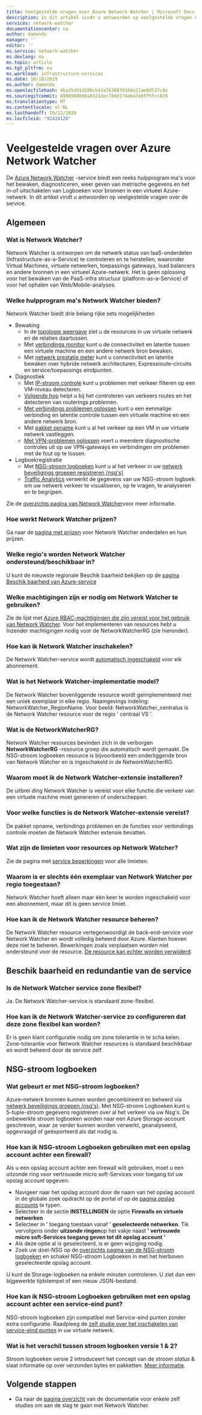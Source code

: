 ```yaml
---
title: Veelgestelde vragen over Azure Network Watcher | Microsoft Docs
description: In dit artikel vindt u antwoorden op veelgestelde vragen over de Azure Network Watcher-service.
services: network-watcher
documentationcenter: na
author: damendo
manager: ''
editor: ''
ms.service: network-watcher
ms.devlang: na
ms.topic: article
ms.tgt_pltfrm: na
ms.workload: infrastructure-services
ms.date: 10/10/2019
ms.author: damendo
ms.openlocfilehash: 4ba35d91d286cb43a763887d104e21ae0d537c8e
ms.sourcegitcommit: 6906980890a8321dec78dd174e6a7eb5f5fcc029
ms.translationtype: MT
ms.contentlocale: nl-NL
ms.lasthandoff: 10/22/2020
ms.locfileid: "92424126"
---
```

# <a name="frequently-asked-questions-faq-about-azure-network-watcher"></a>Veelgestelde vragen over Azure Network Watcher
De [Azure Network Watcher](https://docs.microsoft.com/azure/network-watcher/network-watcher-monitoring-overview) -service biedt een reeks hulpprogram ma's voor het bewaken, diagnosticeren, weer geven van metrische gegevens en het in-of uitschakelen van Logboeken voor bronnen in een virtueel Azure-netwerk. In dit artikel vindt u antwoorden op veelgestelde vragen over de service.

## <a name="general"></a>Algemeen

### <a name="what-is-network-watcher"></a>Wat is Network Watcher?
Network Watcher is ontworpen om de netwerk status van IaaS-onderdelen (Infrastructure-as-a-Service) te controleren en te herstellen, waaronder Virtual Machines, virtuele netwerken, toepassings gateways, load balancers en andere bronnen in een virtueel Azure-netwerk. Het is geen oplossing voor het bewaken van de PaaS-infra structuur (platform-as-a-Service) of voor het ophalen van Web/Mobile-analyses.

### <a name="what-tools-does-network-watcher-provide"></a>Welke hulpprogram ma's Network Watcher bieden?
Network Watcher biedt drie belang rijke sets mogelijkheden
* Bewaking
  * In de [topologie weergave](https://docs.microsoft.com/azure/network-watcher/view-network-topology) ziet u de resources in uw virtuele netwerk en de relaties daartussen.
  * Met [verbindings monitor](https://docs.microsoft.com/azure/network-watcher/connection-monitor) kunt u de connectiviteit en latentie tussen een virtuele machine en een andere netwerk bron bewaken.
  * Met [netwerk prestatie meter](https://docs.microsoft.com/azure/azure-monitor/insights/network-performance-monitor) kunt u connectiviteit en latentie bewaken over hybride netwerk architecturen, Expressroute-circuits en service/toepassings eindpunten.  
* Diagnostiek
  * Met [IP-stroom controle](https://docs.microsoft.com/azure/network-watcher/network-watcher-ip-flow-verify-overview) kunt u problemen met verkeer filteren op een VM-niveau detecteren.
  * [Volgende hop](https://docs.microsoft.com/azure/network-watcher/network-watcher-next-hop-overview) helpt u bij het controleren van verkeers routes en het detecteren van routerings problemen.
  * [Met verbindings problemen oplossen](https://docs.microsoft.com/azure/network-watcher/network-watcher-connectivity-portal) kunt u een eenmalige verbinding en latentie controle tussen een virtuele machine en een andere netwerk bron.
  * Met [pakket opname](https://docs.microsoft.com/azure/network-watcher/network-watcher-packet-capture-overview) kunt u al het verkeer op een VM in uw virtuele netwerk vastleggen.
  * [Met VPN-problemen oplossen](https://docs.microsoft.com/azure/network-watcher/network-watcher-troubleshoot-overview) voert u meerdere diagnostische controles uit op uw VPN-gateways en verbindingen om problemen met de fout op te lossen.
* Logboekregistratie
  * Met [NSG-stroom logboeken](https://docs.microsoft.com/azure/network-watcher/network-watcher-nsg-flow-logging-overview) kunt u al het verkeer in uw [netwerk beveiligings groepen registreren (nsg's)](https://docs.microsoft.com/azure/virtual-network/security-overview)
  * [Traffic Analytics](https://docs.microsoft.com/azure/network-watcher/traffic-analytics) verwerkt de gegevens van uw NSG-stroom logboek om uw netwerk verkeer te visualiseren, op te vragen, te analyseren en te begrijpen.


Zie de [overzichts pagina van Network Watcher](https://docs.microsoft.com/azure/network-watcher/network-watcher-monitoring-overview)voor meer informatie.


### <a name="how-does-network-watcher-pricing-work"></a>Hoe werkt Network Watcher prijzen?
Ga naar de [pagina met prijzen](https://azure.microsoft.com/pricing/details/network-watcher/) voor Network Watcher onderdelen en hun prijzen.

### <a name="which-regions-is-network-watcher-supportedavailable-in"></a>Welke regio's worden Network Watcher ondersteund/beschikbaar in?
U kunt de nieuwste regionale Beschik baarheid bekijken op de [pagina Beschik baarheid van Azure-service](https://azure.microsoft.com/global-infrastructure/services/?products=network-watcher)

### <a name="which-permissions-are-needed-to-use-network-watcher"></a>Welke machtigingen zijn er nodig om Network Watcher te gebruiken?
Zie de lijst met [Azure RBAC-machtigingen die zijn vereist voor het gebruik van Network Watcher](https://docs.microsoft.com/azure/network-watcher/required-rbac-permissions). Voor het implementeren van resources hebt u Inzender machtigingen nodig voor de NetworkWatcherRG (zie hieronder).

### <a name="how-do-i-enable-network-watcher"></a>Hoe kan ik Network Watcher inschakelen?
De Network Watcher-service wordt [automatisch ingeschakeld](https://azure.microsoft.com/updates/azure-network-watcher-will-be-enabled-by-default-for-subscriptions-containing-virtual-networks/) voor elk abonnement.

### <a name="what-is-the-network-watcher-deployment-model"></a>Wat is het Network Watcher-implementatie model?
De Network Watcher bovenliggende resource wordt geïmplementeerd met een uniek exemplaar in elke regio. Naamgevings indeling: NetworkWatcher_RegionName. Voor beeld: NetworkWatcher_centralus is de Network Watcher resource voor de regio ' centraal VS '.

### <a name="what-is-the-networkwatcherrg"></a>Wat is de NetworkWatcherRG?
Network Watcher resources bevinden zich in de verborgen **NetworkWatcherRG** -resource groep die automatisch wordt gemaakt. De NSG-stroom logboeken resource is bijvoorbeeld een onderliggende bron van Network Watcher en is ingeschakeld in de NetworkWatcherRG.

### <a name="why-do-i-need-to-install-the-network-watcher-extension"></a>Waarom moet ik de Network Watcher-extensie installeren? 
De uitbrei ding Network Watcher is vereist voor elke functie die verkeer van een virtuele machine moet genereren of onderscheppen. 

### <a name="which-features-require-the-network-watcher-extension"></a>Voor welke functies is de Network Watcher-extensie vereist?
De pakket opname, verbindings problemen en de functies voor verbindings controle moeten de Network Watcher extensie bevatten.

### <a name="what-are-resource-limits-on-network-watcher"></a>Wat zijn de limieten voor resources op Network Watcher?
Zie de pagina met [service beperkingen](https://docs.microsoft.com/azure/azure-resource-manager/management/azure-subscription-service-limits#network-watcher-limits) voor alle limieten.  

### <a name="why-is-only-one-instance-of-network-watcher-allowed-per-region"></a>Waarom is er slechts één exemplaar van Network Watcher per regio toegestaan? 
Network Watcher hoeft alleen maar één keer te worden ingeschakeld voor een abonnement, maar dit is geen service limiet.

### <a name="how-can-i-manage-the-network-watcher-resource"></a>Hoe kan ik de Network Watcher resource beheren? 
De Network Watcher resource vertegenwoordigt de back-end-service voor Network Watcher en wordt volledig beheerd door Azure. Klanten hoeven deze niet te beheren. Bewerkingen zoals verplaatsen worden niet ondersteund voor de resource. [De resource kan echter worden verwijderd](https://docs.microsoft.com/azure/network-watcher/network-watcher-create#delete-a-network-watcher-in-the-portal). 

## <a name="service-availability-and-redundancy"></a>Beschik baarheid en redundantie van de service 

### <a name="is-the-network-watcher-service-zone-resilient"></a>Is de Network Watcher service zone flexibel? 
Ja. De Network Watcher-service is standaard zone-flexibel. 

### <a name="how-do-i-configure-the-network-watcher-service-to-be-zone-resilient"></a>Hoe kan ik de Network Watcher-service zo configureren dat deze zone flexibel kan worden? 
Er is geen klant configuratie nodig om zone tolerantie in te scha kelen. Zone-tolerantie voor Network Watcher resources is standaard beschikbaar en wordt beheerd door de service zelf. 

## <a name="nsg-flow-logs"></a>NSG-stroom logboeken

### <a name="what-does-nsg-flow-logs-do"></a>Wat gebeurt er met NSG-stroom logboeken?
Azure-netwerk bronnen kunnen worden gecombineerd en beheerd via [netwerk beveiligings groepen (nsg's)](https://docs.microsoft.com/azure/virtual-network/security-overview). Met NSG-stroom Logboeken kunt u 5-tuple-stroom gegevens registreren over al het verkeer via uw Nsg's. De onbewerkte stroom logboeken worden naar een Azure Storage-account geschreven, waar ze verder kunnen worden verwerkt, geanalyseerd, opgevraagd of geëxporteerd als dat nodig is.

### <a name="how-do-i-use-nsg-flow-logs-with-a-storage-account-behind-a-firewall"></a>Hoe kan ik NSG-stroom Logboeken gebruiken met een opslag account achter een firewall?

Als u een opslag account achter een firewall wilt gebruiken, moet u een uitzonde ring voor vertrouwde micro soft-Services voor toegang tot uw opslag account opgeven:

* Navigeer naar het opslag account door de naam van het opslag account in de globale zoek opdracht op de portal of op de [pagina opslag accounts](https://ms.portal.azure.com/#blade/HubsExtension/BrowseResource/resourceType/Microsoft.Storage%2FStorageAccounts) te typen.
* Selecteer in de sectie **INSTELLINGEN** de optie **Firewalls en virtuele netwerken**
* Selecteer in ' toegang toestaan vanaf ' **geselecteerde netwerken**. Tik vervolgens onder **uitzonde ringen**op het vakje naast **' vertrouwde micro soft-Services toegang geven tot dit opslag account '** 
* Als deze optie al is geselecteerd, is er geen wijziging nodig.  
* Zoek uw doel-NSG op de [overzichts pagina van de NSG-stroom logboeken](https://ms.portal.azure.com/#blade/Microsoft_Azure_Network/NetworkWatcherMenuBlade/flowLogs) en schakel NSG-stroom Logboeken in met het hierboven geselecteerde opslag account.

U kunt de Storage-logboeken na enkele minuten controleren. U ziet dan een bijgewerkte tijdstempel of een nieuw JSON-bestand.

### <a name="how-do-i-use-nsg-flow-logs-with-a-storage-account-behind-a-service-endpoint"></a>Hoe kan ik NSG-stroom Logboeken gebruiken met een opslag account achter een service-eind punt?

NSG-stroom logboeken zijn compatibel met Service-eind punten zonder extra configuratie. Raadpleeg de [zelf studie over het inschakelen van service-eind punten](https://docs.microsoft.com/azure/virtual-network/tutorial-restrict-network-access-to-resources#enable-a-service-endpoint) in uw virtuele netwerk.


### <a name="what-is-the-difference-between-flow-logs-versions-1--2"></a>Wat is het verschil tussen stroom logboeken versie 1 & 2?
Stroom logboeken versie 2 introduceert het concept van de *stroom status* & slaat informatie op over verzonden bytes en pakketten. [Meer informatie](https://docs.microsoft.com/azure/network-watcher/network-watcher-nsg-flow-logging-overview#log-file).

## <a name="next-steps"></a>Volgende stappen
 - Ga naar de [pagina overzicht](https://docs.microsoft.com/azure/network-watcher/) van de documentatie voor enkele zelf studies om aan de slag te gaan met Network Watcher.
